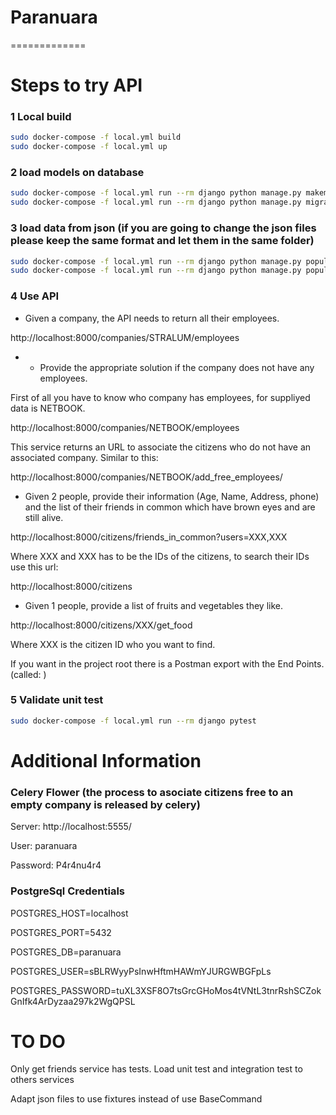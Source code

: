 # Paranuara
=============
# Steps to try API

### 1 Local build
```bash
sudo docker-compose -f local.yml build
sudo docker-compose -f local.yml up
```

### 2 load models on database
```bash
sudo docker-compose -f local.yml run --rm django python manage.py makemigrations
sudo docker-compose -f local.yml run --rm django python manage.py migrate
```
### 3 load data from json (if you are going to change the json files please keep the same format and let them in the same folder)
```bash
sudo docker-compose -f local.yml run --rm django python manage.py populate  companies.json company
sudo docker-compose -f local.yml run --rm django python manage.py populate  people.json person
```
### 4 Use API
- Given a company, the API needs to return all their employees. 

http://localhost:8000/companies/STRALUM/employees

- - Provide the appropriate solution if the company does not have any employees.

First of all you have to know who company has employees, for suppliyed data is NETBOOK.

http://localhost:8000/companies/NETBOOK/employees

This service returns an URL to associate the citizens who do not have an associated company. Similar to this: 

http://localhost:8000/companies/NETBOOK/add_free_employees/ 

- Given 2 people, provide their information (Age, Name, Address, phone) and the list of their friends in common which have brown eyes and are still alive.

http://localhost:8000/citizens/friends_in_common?users=XXX,XXX

Where XXX and XXX has to be the IDs of the citizens, to search their IDs use this url:

http://localhost:8000/citizens

- Given 1 people, provide a list of fruits and vegetables they like.

http://localhost:8000/citizens/XXX/get_food

Where XXX is the citizen ID who you want to find.

If you want in the project root there is a Postman export with the End Points. (called: )

### 5 Validate unit test
```bash
sudo docker-compose -f local.yml run --rm django pytest
```
# Additional Information

### Celery Flower (the process to asociate citizens free to an empty company is released by celery)
Server: http://localhost:5555/

User: paranuara

Password: P4r4nu4r4

### PostgreSql Credentials
POSTGRES_HOST=localhost

POSTGRES_PORT=5432

POSTGRES_DB=paranuara

POSTGRES_USER=sBLRWyyPsInwHftmHAWmYJURGWBGFpLs

POSTGRES_PASSWORD=tuXL3XSF8O7tsGrcGHoMos4tVNtL3tnrRshSCZokGnIfk4ArDyzaa297k2WgQPSL

# TO DO
Only get friends service has tests. Load unit test and integration test to others services

Adapt json files to use fixtures instead of use BaseCommand 